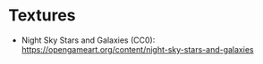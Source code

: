 # Textures
* Night Sky Stars and Galaxies (CC0): https://opengameart.org/content/night-sky-stars-and-galaxies